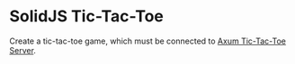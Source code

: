 # SolidJS Tic-Tac-Toe

Create a tic-tac-toe game, which must be connected to [Axum Tic-Tac-Toe Server](https://github.com/iamdejan/axum-tic-tac-toe-server).
